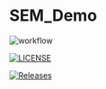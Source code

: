 # SEM_Demo
![workflow](https://github.com/YeWinThant22/sem/actions/workflows/main.yml/badge.svg)

[![LICENSE](https://img.shields.io/github/license/YeWinThant22/sem.svg?style=flat-square)](https://github.com/YeWinThant22/sem/blob/master/LICENSE)

[![Releases](https://img.shields.io/github/release/YeWinThant22/sem/all.svg?style=flat-square)](https://github.com/YeWinThant22/sem/releases)

